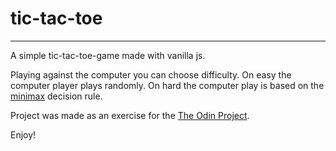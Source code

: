 # tic-tac-toe

***

A simple tic-tac-toe-game made with vanilla js.

Playing against the computer you can choose difficulty. 
On easy the computer player plays randomly. On hard the computer play is based on the [minimax](https://en.wikipedia.org/wiki/Minimax) decision rule.

Project was made as an exercise for the [The Odin Project](https://www.theodinproject.com/courses/javascript/lessons/tic-tac-toe-javascript).

Enjoy!